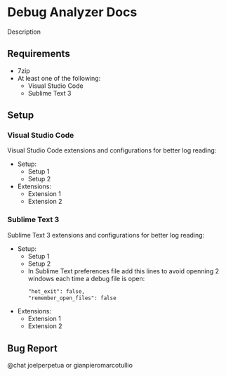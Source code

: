 # Debug Analyzer Docs

Description

## Requirements
- 7zip
- At least one of the following:
  - Visual Studio Code
  - Sublime Text 3
  
## Setup

### Visual Studio Code
Visual Studio Code extensions and configurations for better log reading:
- Setup:
  - Setup 1
  - Setup 2
- Extensions:
  - Extension 1
  - Extension 2
    
### Sublime Text 3
Sublime Text 3 extensions and configurations for better log reading:
- Setup:
  - Setup 1
  - Setup 2
  - In Sublime Text preferences file add this lines to avoid openning 2 windows each time a debug file is open:
    ```markdown
    "hot_exit": false,
    "remember_open_files": false
    ```
- Extensions:
  - Extension 1
  - Extension 2


## Bug Report
@chat joelperpetua or gianpieromarcotullio
